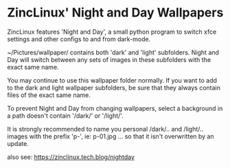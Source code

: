 # ZincLinux' Night and Day Wallpapers

ZincLinux features 'Night and Day', a small python program to
switch xfce settings and other configs to and from dark-mode.

~/Pictures/wallpaper/ contains both 'dark' and 'light' subfolders.
Night and Day will switch between any sets of images in these
subfolders with the exact same name.

You may continue to use this wallpaper folder normally. If you want
to add to the dark and light wallpaper subfolders, be sure that they
always contain files of the exact same name.

To prevent Night and Day from changing wallpapers, select a
background in a path doesn't contain '/dark/' or '/light/'.

It is strongly recommended to name you personal /dark/.. and /light/..
images with the prefix 'p-', ie: p-01.jpg ... so that it isn't
overwritten by an update.

also see: <https://zinclinux.tech.blog/nightday>
